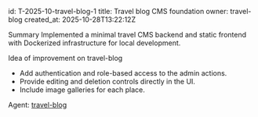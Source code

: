 id: T-2025-10-travel-blog-1
title: Travel blog CMS foundation
owner: travel-blog
created_at: 2025-10-28T13:22:12Z

Summary
Implemented a minimal travel CMS backend and static frontend with Dockerized infrastructure for local development.

Idea of improvement on travel-blog
- Add authentication and role-based access to the admin actions.
- Provide editing and deletion controls directly in the UI.
- Include image galleries for each place.

Agent: [travel-blog](../../agents/travel-blog.md)
